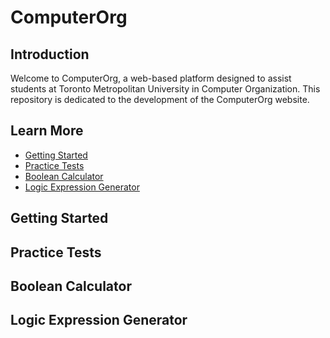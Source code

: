 # ComputerOrg

## Introduction

Welcome to ComputerOrg, a web-based platform designed to assist students at Toronto Metropolitan University in Computer Organization. This repository is dedicated to the development of the ComputerOrg website.

## Learn More

- [Getting Started](#getting-started) 
- [Practice Tests](#tests) 
- [Boolean Calculator](#calculator)
- [Logic Expression Generator](#logic) 

## Getting Started

## Practice Tests

## Boolean Calculator

## Logic Expression Generator
